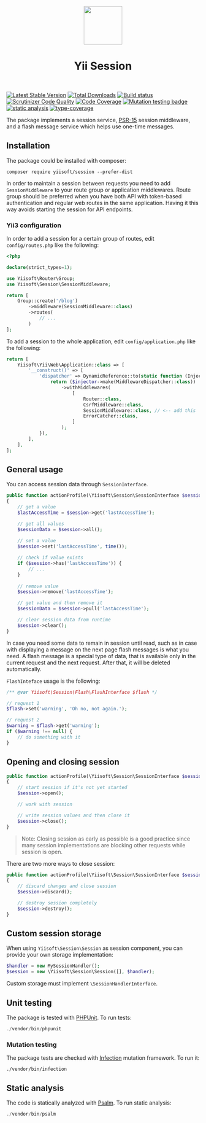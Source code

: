 <p align="center">
    <a href="https://github.com/yiisoft" target="_blank">
        <img src="https://yiisoft.github.io/docs/images/yii_logo.svg" height="100px">
    </a>
    <h1 align="center">Yii Session</h1>
    <br>
</p>

[![Latest Stable Version](https://poser.pugx.org/yiisoft/session/v/stable.png)](https://packagist.org/packages/yiisoft/session)
[![Total Downloads](https://poser.pugx.org/yiisoft/session/downloads.png)](https://packagist.org/packages/yiisoft/session)
[![Build status](https://github.com/yiisoft/session/workflows/build/badge.svg)](https://github.com/yiisoft/session/actions?query=workflow%3Abuild)
[![Scrutinizer Code Quality](https://scrutinizer-ci.com/g/yiisoft/session/badges/quality-score.png?b=master)](https://scrutinizer-ci.com/g/yiisoft/session/?branch=master)
[![Code Coverage](https://scrutinizer-ci.com/g/yiisoft/session/badges/coverage.png?b=master)](https://scrutinizer-ci.com/g/yiisoft/session/?branch=master)
[![Mutation testing badge](https://img.shields.io/endpoint?style=flat&url=https%3A%2F%2Fbadge-api.stryker-mutator.io%2Fgithub.com%2Fyiisoft%2Fsession%2Fmaster)](https://dashboard.stryker-mutator.io/reports/github.com/yiisoft/session/master)
[![static analysis](https://github.com/yiisoft/session/workflows/static%20analysis/badge.svg)](https://github.com/yiisoft/session/actions?query=workflow%3A%22static+analysis%22)
[![type-coverage](https://shepherd.dev/github/yiisoft/session/coverage.svg)](https://shepherd.dev/github/yiisoft/session)

The package implements a session service, [PSR-15](https://www.php-fig.org/psr/psr-15/) session middleware,
and a flash message service which helps use one-time messages.

## Installation

The package could be installed with composer:

```shell
composer require yiisoft/session --prefer-dist
```

In order to maintain a session between requests you need to add `SessionMiddleware` to your route group or
application middlewares. Route group should be preferred when you have both API with token-based authentication
and regular web routes in the same application. Having it this way avoids starting the session for API endpoints.

### Yii3 configuration

In order to add a session for a certain group of routes, edit `config/routes.php` like the following:

```php
<?php

declare(strict_types=1);

use Yiisoft\Router\Group;
use Yiisoft\Session\SessionMiddleware;

return [
    Group::create('/blog')
        ->middleware(SessionMiddleware::class)
        ->routes(
            // ...
        )
];
```

To add a session to the whole application, edit `config/application.php` like the following:

```php
return [
    Yiisoft\Yii\Web\Application::class => [
        '__construct()' => [
            'dispatcher' => DynamicReference::to(static function (Injector $injector) {
                return ($injector->make(MiddlewareDispatcher::class))
                    ->withMiddlewares(
                        [
                            Router::class,
                            CsrfMiddleware::class,
                            SessionMiddleware::class, // <-- add this
                            ErrorCatcher::class,
                        ]
                    );
            }),
        ],
    ],
];
```

## General usage

You can access session data through `SessionInterface`.

```php
public function actionProfile(\Yiisoft\Session\SessionInterface $session)
{
    // get a value
    $lastAccessTime = $session->get('lastAccessTime');

    // get all values
    $sessionData = $session->all();
        
    // set a value
    $session->set('lastAccessTime', time());

    // check if value exists
    if ($session->has('lastAccessTime')) {
        // ...    
    }
    
    // remove value
    $session->remove('lastAccessTime');

    // get value and then remove it
    $sessionData = $session->pull('lastAccessTime');

    // clear session data from runtime
    $session->clear();
}
```

In case you need some data to remain in session until read, such as in case with displaying a message on the next page
flash messages is what you need. A flash message is a special type of data, that is available only in the current request
and the next request. After that, it will be deleted automatically.

`FlashInteface` usage is the following:

```php
/** @var Yiisoft\Session\Flash\FlashInterface $flash */

// request 1
$flash->set('warning', 'Oh no, not again.');

// request 2
$warning = $flash->get('warning');
if ($warning !== null) {
    // do something with it
}
```

## Opening and closing session

```php
public function actionProfile(\Yiisoft\Session\SessionInterface $session)
{
    // start session if it's not yet started
    $session->open();

    // work with session

    // write session values and then close it
    $session->close();
}
``` 

> Note: Closing session as early as possible is a good practice since many session implementations are blocking other
> requests while session is open.

There are two more ways to close session:

```php
public function actionProfile(\Yiisoft\Session\SessionInterface $session)
{
    // discard changes and close session
    $session->discard();

    // destroy session completely
    $session->destroy();    
}
```

## Custom session storage

When using `Yiisoft\Session\Session` as session component, you can provide your own storage implementation:

```php
$handler = new MySessionHandler();
$session = new \Yiisoft\Session\Session([], $handler);
```

Custom storage must implement `\SessionHandlerInterface`.


## Unit testing

The package is tested with [PHPUnit](https://phpunit.de/). To run tests:

```php
./vendor/bin/phpunit
```

### Mutation testing

The package tests are checked with [Infection](https://infection.github.io/) mutation framework. To run it:

```shell
./vendor/bin/infection
```

## Static analysis

The code is statically analyzed with [Psalm](https://psalm.dev/). To run static analysis:

```php
./vendor/bin/psalm
```
